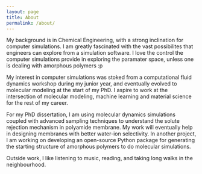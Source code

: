 ```yaml
---
layout: page
title: About
permalink: /about/
---
```


 My background is in Chemical Engineering, with a strong inclination for computer simulations. I am greatly fascinated with the vast possibilites that engineers can explore from a simulation software. I love the control the computer simulations provide in exploring the paramater space, unless one is dealing with amorphous polymers :p

My interest in computer simulations was stoked from a computational fluid dynamics workshop during my junior year, and eventually evolved to molecular modeling at the start of my PhD. I aspire to work at the intersection of molecular modeling, machine learning and material science for the rest of my career. 

For my PhD dissertation, I am using molecular dynamics simulations coupled with advanced sampling techniques to understand the solute rejection mechanism in polyamide membrane. My work will eventually help in designing membranes with better water-ion selectivity. In another project, I am working on developing an open-source Python package for generating the starting structure of amorphous polymers to do molecular simulations. 

Outside work, I like listening to music, reading, and taking long walks in the neighbourhood.


